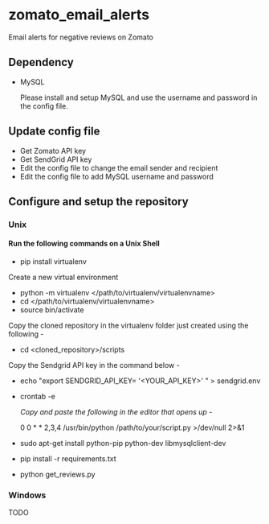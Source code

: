# zomato_email_alerts
Email alerts for negative reviews on Zomato

## Dependency
* MySQL
  
  Please install and setup MySQL and use the username and password in the config file.

## Update config file
* Get Zomato API key
* Get SendGrid API key
* Edit the config file to change the email sender and recipient
* Edit the config file to add MySQL username and password

## Configure and setup the repository
### Unix

#### Run the following commands on a Unix Shell
* pip install virtualenv

Create a new virtual environment

* python -m virtualenv </path/to/virtualenv/virtualenvname>
* cd </path/to/virtualenv/virtualenvname>
* source bin/activate

Copy the cloned repository in the virtualenv folder just created using the following -

* cd <cloned_repository>/scripts

Copy the Sendgrid API key in the command below - 

* echo "export SENDGRID_API_KEY= '<YOUR_API_KEY>' " > sendgrid.env

<!-- Set up cronjob for periodically running the script. -->
<!-- Runs the script and checks for negative reviews every Tuesday, Wednesday and Thursday at 0000hrs -->
* crontab -e

  _Copy and paste the following in the editor that opens up -_
  
  0 0 * * 2,3,4 /usr/bin/python /path/to/your/script.py >/dev/null 2>&1

* sudo apt-get install python-pip python-dev libmysqlclient-dev
* pip install -r requirements.txt
* python get_reviews.py

### Windows
TODO